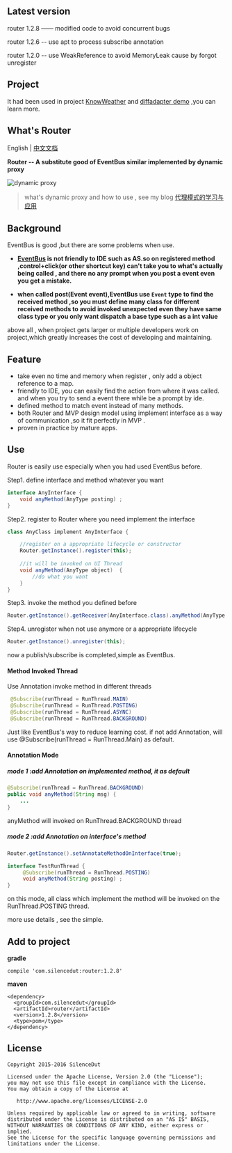 ## Latest version
router 1.2.8 ——  modified code to avoid concurrent bugs

router 1.2.6 --  use apt to process subscribe annotation 

router 1.2.0 --  use WeakReference to avoid MemoryLeak cause by forgot unregister

## Project

It had been used in project [KnowWeather](https://github.com/SilenceDut/KnowWeather) and [diffadapter demo](https://github.com/SilenceDut/diffadapter) ,you can learn more.

## What's Router

English | [中文文档](https://silencedut.github.io/2016/09/04/Router%E2%80%94%E4%B8%80%E4%B8%AA%E9%AB%98%E6%95%88%EF%BC%8C%E4%BD%BF%E7%94%A8%E6%96%B9%E4%BE%BF%EF%BC%8C%E5%9F%BA%E4%BA%8E%E5%8A%A8%E6%80%81%E4%BB%A3%E7%90%86%E5%AE%9E%E7%8E%B0%E7%9A%84Android%E4%BA%8B%E4%BB%B6%E6%80%BB%E7%BA%BF%E5%BA%93/)

**Router -- A substitute good of EventBus similar implemented by dynamic proxy** 

![dynamic proxy](http://ww1.sinaimg.cn/large/801b780agw1f7hxd0b7oyj20fr08vwfc.jpg)

> what's dynamic proxy and how to use , see my blog [代理模式的学习与应用](https://silencedut.github.io/2016/08/12/%E4%BB%A3%E7%90%86%E6%A8%A1%E5%BC%8F%E7%9A%84%E5%AD%A6%E4%B9%A0%E4%B8%8E%E5%BA%94%E7%94%A8/)

## Background
EventBus is good ,but there are some problems when use.

- **[EventBus](https://github.com/greenrobot/EventBus) is not friendly to IDE such as AS.so on registered method ,control+click(or other shortcut key) can't take 
you to what's actually being called , and there no any prompt when you post a event even you get a mistake.** 

- **when called post(Event event),EventBus use `Event` type to find the received method ,so you must define many class for 
different received methods to avoid invoked unexpected even they have same class type or you only want dispatch a base type 
such as a int value**

above all , when project gets larger or multiple developers work on project,which greatly increases the cost of developing and maintaining.

## Feature
- take even no time and memory when register , only add a object reference to a map.
- friendly to IDE, you can easily find the action from where it was called. and when you try to send a event there while be a prompt by ide.
- defined method to match event instead of many methods.
- both Router and MVP design model using implement interface as a way of communication ,so it fit perfectly in MVP .
- proven in practice by mature apps.

## Use
Router is easily use especially when you had used EventBus before.

Step1. define interface and method whatever you want

```java
interface AnyInterface {
    void anyMethod(AnyType posting) ;
}
```

Step2. register to Router where you need implement the interface

```java
class AnyClass implement AnyInterface {

    //register on a appropriate lifecycle or constructor
    Router.getInstance().register(this); 
    
    //it will be invoked on UI Thread
    void anyMethod(AnyType object)  {
        //do what you want
    }
}
```

Step3. invoke the method you defined before

```java
Router.getInstance().getReceiver(AnyInterface.class).anyMethod(AnyType object);
```

Step4. unregister when not use anymore or a appropriate lifecycle
```java
Router.getInstance().unregister(this);
```

now a publish/subscribe is completed,simple as EventBus.

#### Method Invoked Thread

Use Annotation invoke method in different threads

```java
 @Subscribe(runThread = RunThread.MAIN)
 @Subscribe(runThread = RunThread.POSTING)
 @Subscribe(runThread = RunThread.ASYNC)
 @Subscribe(runThread = RunThread.BACKGROUND)
```

Just like EventBus's way to reduce learning cost.
if not add Annotation, will use @Subscribe(runThread = RunThread.Main)  as default.

#### Annotation Mode
##### mode 1 :add Annotation on implemented method, it as default
```java
@Subscribe(runThread = RunThread.BACKGROUND)
public void anyMethod(String msg) {
    ...
}
```

anyMethod will invoked on RunThread.BACKGROUND thread

##### mode 2 :add Annotation on interface's method
```java
Router.getInstance().setAnnotateMethodOnInterface(true);

interface TestRunThread {
     @Subscribe(runThread = RunThread.POSTING)
     void anyMethod(String posting) ;
}
```
on this mode, all class which implement the method will be invoked on the RunThread.POSTING thread.

more use details , see the simple.

## Add to project
**gradle**

    compile 'com.silencedut:router:1.2.8'
**maven**

    <dependency>
      <groupId>com.silencedut</groupId>
      <artifactId>router</artifactId>
      <version>1.2.8</version>
      <type>pom</type>
    </dependency>
    
License
-------

    Copyright 2015-2016 SilenceDut

    Licensed under the Apache License, Version 2.0 (the "License");
    you may not use this file except in compliance with the License.
    You may obtain a copy of the License at

       http://www.apache.org/licenses/LICENSE-2.0

    Unless required by applicable law or agreed to in writing, software
    distributed under the License is distributed on an "AS IS" BASIS,
    WITHOUT WARRANTIES OR CONDITIONS OF ANY KIND, either express or implied.
    See the License for the specific language governing permissions and
    limitations under the License.

